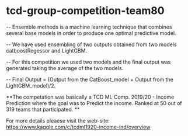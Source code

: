 # tcd-group-competition-team80

-- Ensemble methods is a machine learning technique that combines several base models in order to produce one optimal predictive model. 

-- We have used ensembling of two outputs obtained from two models catboostRegessor and LightGBM.

-- For this competition we used two models and the final output was generated taking the average of the two models. 

-- Final Output  = (Output from the CatBoost_model + Output from the LightGBM_model)/2. 

**The competation was basically a TCD ML Comp. 2019/20 - Income Prediction where the goal was to Predict the income.
Ranked at 50 out of 319 teams that participated. **

For more details pleaese visit the web-site: https://www.kaggle.com/c/tcdml1920-income-ind/overview

